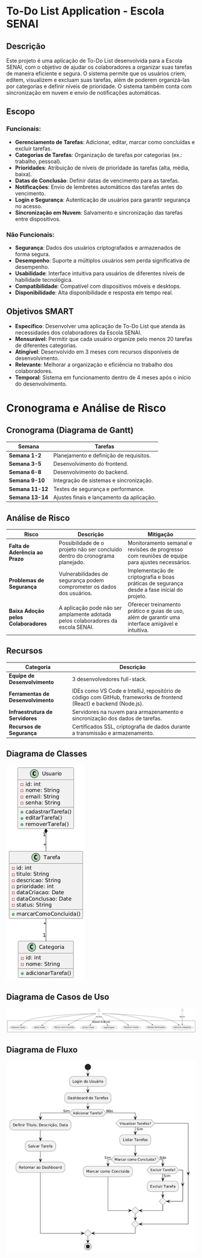 # To-Do List Application - Escola SENAI

## Descrição

Este projeto é uma aplicação de To-Do List desenvolvida para a Escola SENAI, com o objetivo de ajudar os colaboradores a organizar suas tarefas de maneira eficiente e segura. O sistema permite que os usuários criem, editem, visualizem e excluam suas tarefas, além de poderem organizá-las por categorias e definir níveis de prioridade. O sistema também conta com sincronização em nuvem e envio de notificações automáticas.

## Escopo

### Funcionais:
- **Gerenciamento de Tarefas**: Adicionar, editar, marcar como concluídas e excluir tarefas.
- **Categorias de Tarefas**: Organização de tarefas por categorias (ex.: trabalho, pessoal).
- **Prioridades**: Atribuição de níveis de prioridade às tarefas (alta, média, baixa).
- **Datas de Conclusão**: Definir datas de vencimento para as tarefas.
- **Notificações**: Envio de lembretes automáticos das tarefas antes do vencimento.
- **Login e Segurança**: Autenticação de usuários para garantir segurança no acesso.
- **Sincronização em Nuvem**: Salvamento e sincronização das tarefas entre dispositivos.

### Não Funcionais:
- **Segurança**: Dados dos usuários criptografados e armazenados de forma segura.
- **Desempenho**: Suporte a múltiplos usuários sem perda significativa de desempenho.
- **Usabilidade**: Interface intuitiva para usuários de diferentes níveis de habilidade tecnológica.
- **Compatibilidade**: Compatível com dispositivos móveis e desktops.
- **Disponibilidade**: Alta disponibilidade e resposta em tempo real.

## Objetivos SMART

- **Específico**: Desenvolver uma aplicação de To-Do List que atenda às necessidades dos colaboradores da Escola SENAI.
- **Mensurável**: Permitir que cada usuário organize pelo menos 20 tarefas de diferentes categorias.
- **Atingível**: Desenvolvido em 3 meses com recursos disponíveis de desenvolvimento.
- **Relevante**: Melhorar a organização e eficiência no trabalho dos colaboradores.
- **Temporal**: Sistema em funcionamento dentro de 4 meses após o início do desenvolvimento.

# Cronograma e Análise de Risco

## Cronograma (Diagrama de Gantt)

| Semana        | Tarefas                                       |
| ------------- | --------------------------------------------- |
| **Semana 1-2**  | Planejamento e definição de requisitos.       |
| **Semana 3-5**  | Desenvolvimento do frontend.                 |
| **Semana 6-8**  | Desenvolvimento do backend.                  |
| **Semana 9-10** | Integração de sistemas e sincronização.       |
| **Semana 11-12**| Testes de segurança e performance.           |
| **Semana 13-14**| Ajustes finais e lançamento da aplicação.    |

## Análise de Risco

| Risco                            | Descrição                                                                                   | Mitigação                                                                                   |
| --------------------------------- | ------------------------------------------------------------------------------------------- | ------------------------------------------------------------------------------------------- |
| **Falta de Aderência ao Prazo**   | Possibilidade de o projeto não ser concluído dentro do cronograma planejado.                 | Monitoramento semanal e revisões de progresso com reuniões de equipe para ajustes necessários.|
| **Problemas de Segurança**        | Vulnerabilidades de segurança podem comprometer os dados dos usuários.                       | Implementação de criptografia e boas práticas de segurança desde a fase inicial do projeto.   |
| **Baixa Adoção pelos Colaboradores**| A aplicação pode não ser amplamente adotada pelos colaboradores da escola SENAI.             | Oferecer treinamento prático e guias de uso, além de garantir uma interface amigável e intuitiva.|

## Recursos

| Categoria                         | Descrição                                                                                   |
| ---------------------------------- | ------------------------------------------------------------------------------------------- |
| **Equipe de Desenvolvimento**      | 3 desenvolvedores full-stack.                                                               |
| **Ferramentas de Desenvolvimento** | IDEs como VS Code e IntelliJ, repositório de código com GitHub, frameworks de frontend (React) e backend (Node.js).|
| **Infraestrutura de Servidores**   | Servidores na nuvem para armazenamento e sincronização dos dados de tarefas.                |
| **Recursos de Segurança**          | Certificados SSL, criptografia de dados durante a transmissão e armazenamento.              |

## Diagrama de Classes

![Diagrama de Classes](docs/diagrams/diagrama_de_classes.png)

## Diagrama de Casos de Uso

![Diagrama de Casos de Uso](docs/diagrams/diagrama_de_casos_de_uso.png)

## Diagrama de Fluxo

![Diagrama de Fluxo](docs/diagrams/diagrama_de_fluxo.png)
